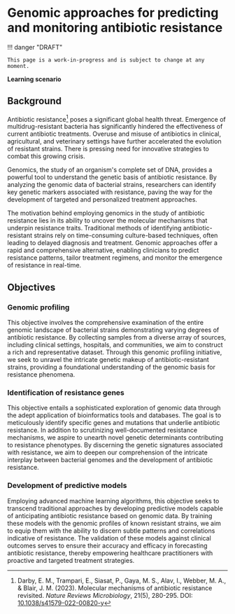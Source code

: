 # Genomic approaches for predicting and monitoring antibiotic resistance

!!! danger "DRAFT"

    This page is a work-in-progress and is subject to change at any moment.

**Learning scenario**

## Background

Antibiotic resistance[^1] poses a significant global health threat.
Emergence of multidrug-resistant bacteria has significantly hindered the effectiveness of current antibiotic treatments.
Overuse and misuse of antibiotics in clinical, agricultural, and veterinary settings have further accelerated the evolution of resistant strains.
There is pressing need for innovative strategies to combat this growing crisis.

Genomics, the study of an organism's complete set of DNA, provides a powerful tool to understand the genetic basis of antibiotic resistance.
By analyzing the genomic data of bacterial strains, researchers can identify key genetic markers associated with resistance, paving the way for the development of targeted and personalized treatment approaches.

The motivation behind employing genomics in the study of antibiotic resistance lies in its ability to uncover the molecular mechanisms that underpin resistance traits.
Traditional methods of identifying antibiotic-resistant strains rely on time-consuming culture-based techniques, often leading to delayed diagnosis and treatment.
Genomic approaches offer a rapid and comprehensive alternative, enabling clinicians to predict resistance patterns, tailor treatment regimens, and monitor the emergence of resistance in real-time.

## Objectives

### Genomic profiling

This objective involves the comprehensive examination of the entire genomic landscape of bacterial strains demonstrating varying degrees of antibiotic resistance.
By collecting samples from a diverse array of sources, including clinical settings, hospitals, and communities, we aim to construct a rich and representative dataset.
Through this genomic profiling initiative, we seek to unravel the intricate genetic makeup of antibiotic-resistant strains, providing a foundational understanding of the genomic basis for resistance phenomena.

### Identification of resistance genes

This objective entails a sophisticated exploration of genomic data through the adept application of bioinformatics tools and databases.
The goal is to meticulously identify specific genes and mutations that underlie antibiotic resistance.
In addition to scrutinizing well-documented resistance mechanisms, we aspire to unearth novel genetic determinants contributing to resistance phenotypes.
By discerning the genetic signatures associated with resistance, we aim to deepen our comprehension of the intricate interplay between bacterial genomes and the development of antibiotic resistance.

### Development of predictive models

Employing advanced machine learning algorithms, this objective seeks to transcend traditional approaches by developing predictive models capable of anticipating antibiotic resistance based on genomic data.
By training these models with the genomic profiles of known resistant strains, we aim to equip them with the ability to discern subtle patterns and correlations indicative of resistance.
The validation of these models against clinical outcomes serves to ensure their accuracy and efficacy in forecasting antibiotic resistance, thereby empowering healthcare practitioners with proactive and targeted treatment strategies.

<!-- LINKS -->

[^1]: Darby, E. M., Trampari, E., Siasat, P., Gaya, M. S., Alav, I., Webber, M. A., & Blair, J. M. (2023). Molecular mechanisms of antibiotic resistance revisited. *Nature Reviews Microbiology*, 21(5), 280-295. DOI: [10.1038/s41579-022-00820-y](https://doi.org/10.1038/s41579-022-00820-y)
